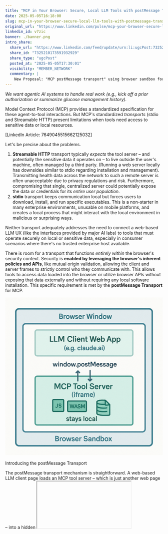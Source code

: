 ```yaml
---
title: "MCP in Your Browser: Secure, Local LLM Tools with postMessage Transport"
date: 2025-05-05T16:18:00
slug: mcp-in-your-browser-secure-local-llm-tools-with-postmessage-transport
original_url: "https://www.linkedin.com/pulse/mcp-your-browser-secure-local-llm-tools-postmessage-josh-mandel-md-v7zic"
linkedin_id: v7zic
banner: ./banner.png
intro_share:
  share_url: "https://www.linkedin.com/feed/update/urn:li:ugcPost:7325210173591932929"
  share_id: "7325210173591932929"
  share_type: "ugcPost"
  posted_at: "2025-05-05T17:30:01"
  visibility: "MEMBER_NETWORK"
  commentary: |
    New Proposal: "MCP postMessage transport" using browser sandbox for security, privacy + zero-install MCPs. See my EHR data demo & read the proposal.
---
```


*We want agentic AI systems to handle real work (e.g., kick off a prior authorization or summarize glucose management history).*

Model Context Protocol (MCP) provides a standardized specification for these agent-to-tool interactions. But MCP's standardized *transports* (stdio and Streamable HTTP) present limitations when tools need access to sensitive data or local resources.

[LinkedIn Article: 7649045515662125032]

Let's be precise about the problems.

1. **Streamable HTTP** transport typically *expects* the tool server – and potentially the sensitive data it operates on – to live outside the user's machine, often managed by a third party. (Running a web server locally has downsides similar to stdio regarding installation and management). Transmitting health data across the network to such a remote server is often unacceptable due to privacy regulations and risk. Furthermore, compromising that single, centralized server could potentially expose the data or credentials for its *entire user population*.
2. **stdio** transport keeps communication local but forces users to download, install, and run specific executables. This is a non-starter in many enterprise environments, unusable on mobile platforms, and creates a local process that might interact with the local environment in malicious or surprising ways.

Neither transport adequately addresses the need to connect a web-based LLM UX (like the interfaces provided by major AI labs) to tools that must operate securely on local or sensitive data, especially in consumer scenarios where there's no trusted enterprise host available.

There is room for a transport that functions *entirely within* the browser's security context. Security is **enabled by leveraging the browser's inherent policies and APIs**, like mutual origin validation, allowing the client and server frames to strictly control who they communicate with. This allows tools to access data loaded into the browser or utilize browser APIs without exposing that data externally and without requiring any local software installation. This specific requirement is met by the **postMessage Transport** for MCP.

![](./image-1.png)

Introducing the postMessage Transport

The postMessage transport mechanism is straightforward. A web-based LLM client page loads an MCP tool server – which is just another web page – into a hidden <iframe>. Communication between the client page and the server iframe occurs directly using the browser's standard window.postMessage API, respecting the security policies enforced by the browser.

This browser-native approach offers distinct technical advantages, particularly strong for consumer applications or scenarios without a trusted enterprise API host:

* **Data Confinement:** Sensitive data loaded into the server iframe (e.g., FHIR resources fetched via SMART on FHIR) **remains within the browser sandbox**. It is not transmitted over the network to the tool server for processing, fundamentally improving privacy for applications like patient data analysis.
* **Zero Installation:** The tool "server" consists solely of web assets: HTML, JavaScript, CSS, potentially WebAssembly (WASM). My demonstration server runs entirely from **static files hosted on GitHub Pages**. Providing users with static tool applications they can run locally within their browser sandbox is a viable and secure deployment model.
* **Direct Browser API Access:** The server iframe can directly and securely utilize powerful web platform APIs, gated by standard browser permissions. This includes IndexedDB for structured local storage, WASM for high-performance local computation, the File System Access API for operating on user-selected local files, or even Web Bluetooth / Web USB for interacting with connected hardware.
* **Reduced Credential Risk:** Compared to remote servers or broadly permissioned local processes, the postMessage tool server often has a reduced need to store persistent, high-privilege credentials. It might receive data directly via user interaction or use ephemeral tokens, limiting the potential impact if the tool server's logic itself were somehow compromised.

### Demo: Real EHR Data Analysis, Entirely In-Browser

To demonstrate this isn't just theoretical, I've recorded a short video [Link to Video Here] showing the postMessage transport used with the standard MCP Inspector tool.

In the <!-- YOUTUBE:\_VuMRotKbV8 -->:

1. The MCP Inspector connects via postMessage transport to my static tool server on GitHub Pages.
2. The server iframe initiates a SMART on FHIR launch. I authenticate against my provider's MyChart portal and authorize data access.
3. The requested FHIR data is fetched *directly into the browser*, where the server iframe uses IndexedDB to store the complete dataset locally.
4. Data delivery is confirmed back to the client via postMessage.
5. The Inspector then uses standard MCP tools/call requests via postMessage to invoke tools like grep (searching FHIR resources + notes) provided by the iframe server.

All analysis occurs locally, sandboxed, demonstrating secure processing of actual health data without it leaving the browser and without any required installation.

### Beyond EHR: Diverse Use Cases for Browser-Native Tools

The utility extends beyond healthcare data. Consider an LLM agent using a postMessage tool server to:

* Summarize content from local files selected by the user via the File System Access API.
* Perform complex image manipulations or run physics simulations using WASM modules loaded in the iframe.
* Read data from or send commands to a connected Bluetooth Low Energy device via the Web Bluetooth API.
* Act as a temporary, secure "scratchpad" for analyzing code snippets or log data pasted or loaded into the iframe.

### Security Considerations: Leveraging the Sandbox

Building securely with this transport means working *with* the browser's security model:

* **Leverage Browser Mechanisms:** Use strict origin validation (event.origin checks) and consider the iframe sandbox attribute to enforce the principle of least privilege between the client and the tool server frames.
* **Respect User Consent:** Access to powerful browser APIs (files, devices, etc.) relies on explicit user permission granted via standard browser prompts to the tool server's origin.
* **Tool Logic Matters:** Remember, a secure transport doesn't fix insecure application logic within the tool itself.

### Call to Action: Let's Build Browser-Native AI Connections!

The postMessage transport enables compelling new workflows. Imagine web-based LLM interfaces like claude.ai, chat.openai.com, or custom enterprise portals securely interacting with tools that operate on local data or leverage specific browser capabilities, all without installations or sending sensitive data off-device.

This is technically feasible *now*. The prototype, built with standard web technologies, demonstrates this. Adding client-side support for the postMessage transport to existing web-based LLM platforms does not require fundamental backend infrastructure changes.

I invite developers and platform providers to explore this:

* Watch the demonstration video: <!-- YOUTUBE:\_VuMRotKbV8 -->
* Review and comment on the [postMessage Transport Proposal](https://github.com/modelcontextprotocol/modelcontextprotocol/issues/457)
* Examine the prototype code ([client transport](https://github.com/jmandel/health-record-mcp/blob/main/src/IntraBrowserTransport.ts#L97), [server example](https://github.com/jmandel/health-record-mcp/blob/main/intrabrowser/public/ehr-mcp/index.tsx)):
* ***Experiment*** using the MCP Inspector tool to connect to postMessage servers.

What specific use cases does this unlock for your applications? How can we collectively encourage the major LLM platforms to support this transport? Let's discuss the technical merits and possibilities in the comments.